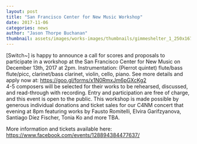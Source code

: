 ```yaml
---
layout: post
title: "San Francisco Center for New Music Workshop"
date: 2017-11-06
categories: news
author: "Jason Thorpe Buchanan"
thumbnail: assets/images/works-images/thumbnails/gimmeshelter_1_250x167.jpg
---
```


[Switch~] is happy to announce a call for scores and proposals to participate in a workshop at the San Francisco Center for New Music on December 13th, 2017 at 2pm. Instrumentation: (Pierrot quintet) flute/bass flute/picc, clarinet/bass clarinet, violin, cello, piano. See more details and apply now at: <a href="https://goo.gl/forms/x1N0RmxJm6pGXcKg2" target="blank">https://goo.gl/forms/x1N0RmxJm6pGXcKg2 </a>
<br>
4-5 composers will be selected for their works to be rehearsed, discussed, and read-through with recording. Entry and participation are free of charge, and this event is open to the public. This workshop is made possible by generous individual donations and ticket sales for our C4NM concert that evening at 8pm featuring works by Fausto Romitelli,
Elvira Garifzyanova, Santiago Díez Fischer, Tonia Ko and more TBA.

More information and tickets available here: <a href="https://www.facebook.com/events/128894384477637/" target="blank">https://www.facebook.com/events/128894384477637/ </a>
